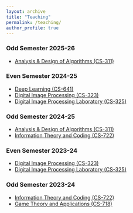 ```yaml
---
layout: archive
title: "Teaching"
permalink: /teaching/
author_profile: true
---
```


<h3>Odd Semester 2025-26</h3>
<ul>
  <li><a href="/cs311-ada">Analysis & Design of Algorithms (CS-311)</a></li>
</ul>

<h3>Even Semester 2024-25</h3>
<ul>
  <li><a href="/cs641-dl">Deep Learning (CS-641)</a></li>
  <li><a href="/cs323-dip">Digital Image Processing (CS-323)</a></li>
  <li><a href="/cs325-diplab">Digital Image Processing Laboratory (CS-325)</a></li>
</ul>

<h3>Odd Semester 2024-25</h3>
<ul>
  <li><a href="/cs311-ada">Analysis & Design of Algorithms (CS-311)</a></li>
  <li><a href="/cs722-itc">Information Theory and Coding (CS-722)</a></li>
</ul>

<h3>Even Semester 2023-24</h3>
<ul>
  <li><a href="/cs323-dip">Digital Image Processing (CS-323)</a></li>
  <li><a href="/cs325-diplab">Digital Image Processing Laboratory (CS-325)</a></li>
</ul>

<h3>Odd Semester 2023-24</h3>
<ul>
  <li><a href="/cs722-itc">Information Theory and Coding (CS-722)</a></li>
  <li><a href="/cs718-gta">Game Theory and Applications (CS-718)</a></li>
</ul>
